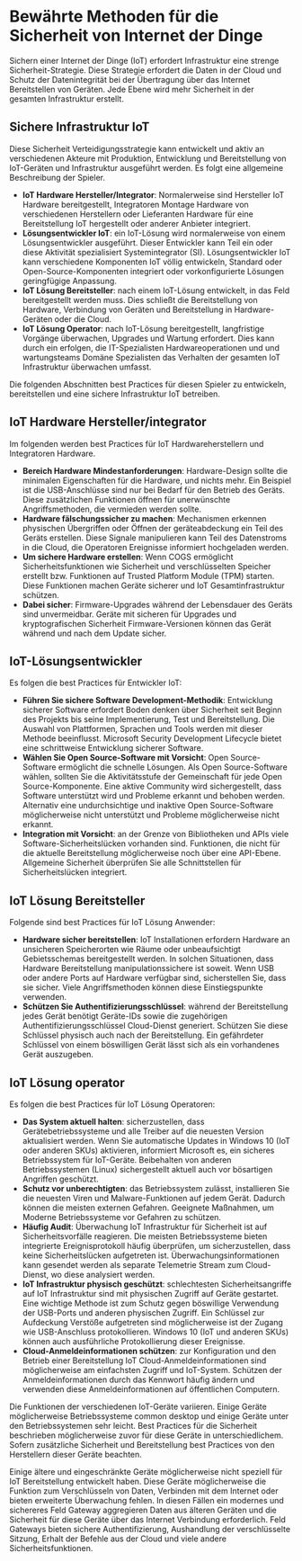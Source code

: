# <a name="internet-of-things-security-best-practices"></a>Bewährte Methoden für die Sicherheit von Internet der Dinge

Sichern einer Internet der Dinge (IoT) erfordert Infrastruktur eine strenge Sicherheit-Strategie. Diese Strategie erfordert die Daten in der Cloud und Schutz der Datenintegrität bei der Übertragung über das Internet Bereitstellen von Geräten. Jede Ebene wird mehr Sicherheit in der gesamten Infrastruktur erstellt.

## <a name="secure-an-iot-infrastructure"></a>Sichere Infrastruktur IoT

Diese Sicherheit Verteidigungsstrategie kann entwickelt und aktiv an verschiedenen Akteure mit Produktion, Entwicklung und Bereitstellung von IoT-Geräten und Infrastruktur ausgeführt werden. Es folgt eine allgemeine Beschreibung der Spieler.  

- **IoT Hardware Hersteller/Integrator**: Normalerweise sind Hersteller IoT Hardware bereitgestellt, Integratoren Montage Hardware von verschiedenen Herstellern oder Lieferanten Hardware für eine Bereitstellung IoT hergestellt oder anderer Anbieter integriert.
- **Lösungsentwickler IoT**: ein IoT-Lösung wird normalerweise von einem Lösungsentwickler ausgeführt. Dieser Entwickler kann Teil ein oder diese Aktivität spezialisiert Systemintegrator (SI). Lösungsentwickler IoT kann verschiedene Komponenten IoT völlig entwickeln, Standard oder Open-Source-Komponenten integriert oder vorkonfigurierte Lösungen geringfügige Anpassung.
- **IoT Lösung Bereitsteller**: nach einem IoT-Lösung entwickelt, in das Feld bereitgestellt werden muss. Dies schließt die Bereitstellung von Hardware, Verbindung von Geräten und Bereitstellung in Hardware-Geräten oder die Cloud.
- **IoT Lösung Operator**: nach IoT-Lösung bereitgestellt, langfristige Vorgänge überwachen, Upgrades und Wartung erfordert. Dies kann durch ein erfolgen, die IT-Spezialisten Hardwareoperationen und und wartungsteams Domäne Spezialisten das Verhalten der gesamten IoT Infrastruktur überwachen umfasst.

Die folgenden Abschnitten best Practices für diesen Spieler zu entwickeln, bereitstellen und eine sichere Infrastruktur IoT betreiben.

## <a name="iot-hardware-manufacturerintegrator"></a>IoT Hardware Hersteller/integrator

Im folgenden werden best Practices für IoT Hardwareherstellern und Integratoren Hardware.

- **Bereich Hardware Mindestanforderungen**: Hardware-Design sollte die minimalen Eigenschaften für die Hardware, und nichts mehr. Ein Beispiel ist die USB-Anschlüsse sind nur bei Bedarf für den Betrieb des Geräts. Diese zusätzlichen Funktionen öffnen für unerwünschte Angriffsmethoden, die vermieden werden sollte.
- **Hardware fälschungssicher zu machen**: Mechanismen erkennen physischen Übergriffen oder Öffnen der geräteabdeckung ein Teil des Geräts erstellen. Diese Signale manipulieren kann Teil des Datenstroms in die Cloud, die Operatoren Ereignisse informiert hochgeladen werden.
- **Um sichere Hardware erstellen**: Wenn COGS ermöglicht Sicherheitsfunktionen wie Sicherheit und verschlüsselten Speicher erstellt bzw. Funktionen auf Trusted Platform Module (TPM) starten. Diese Funktionen machen Geräte sicherer und IoT Gesamtinfrastruktur schützen.
- **Dabei sicher**: Firmware-Upgrades während der Lebensdauer des Geräts sind unvermeidbar. Geräte mit sicheren für Upgrades und kryptografischen Sicherheit Firmware-Versionen können das Gerät während und nach dem Update sicher.

## <a name="iot-solution-developer"></a>IoT-Lösungsentwickler

Es folgen die best Practices für Entwickler IoT:

- **Führen Sie sichere Software Development-Methodik**: Entwicklung sicherer Software erfordert Boden denken über Sicherheit seit Beginn des Projekts bis seine Implementierung, Test und Bereitstellung. Die Auswahl von Plattformen, Sprachen und Tools werden mit dieser Methode beeinflusst. Microsoft Security Development Lifecycle bietet eine schrittweise Entwicklung sicherer Software.
- **Wählen Sie Open Source-Software mit Vorsicht**: Open Source-Software ermöglicht die schnelle Lösungen. Als Open Source-Software wählen, sollten Sie die Aktivitätsstufe der Gemeinschaft für jede Open Source-Komponente. Eine aktive Community wird sichergestellt, dass Software unterstützt wird und Probleme erkannt und behoben werden. Alternativ eine undurchsichtige und inaktive Open Source-Software möglicherweise nicht unterstützt und Probleme möglicherweise nicht erkannt.
- **Integration mit Vorsicht**: an der Grenze von Bibliotheken und APIs viele Software-Sicherheitslücken vorhanden sind. Funktionen, die nicht für die aktuelle Bereitstellung möglicherweise noch über eine API-Ebene. Allgemeine Sicherheit überprüfen Sie alle Schnittstellen für Sicherheitslücken integriert.      

## <a name="iot-solution-deployer"></a>IoT Lösung Bereitsteller

Folgende sind best Practices für IoT Lösung Anwender:

- **Hardware sicher bereitstellen**: IoT Installationen erfordern Hardware an unsicheren Speicherorten wie Räume oder unbeaufsichtigt Gebietsschemas bereitgestellt werden. In solchen Situationen, dass Hardware Bereitstellung manipulationssichere ist soweit. Wenn USB oder andere Ports auf Hardware verfügbar sind, sicherstellen Sie, dass sie sicher. Viele Angriffsmethoden können diese Einstiegspunkte verwenden.
- **Schützen Sie Authentifizierungsschlüssel**: während der Bereitstellung jedes Gerät benötigt Geräte-IDs sowie die zugehörigen Authentifizierungsschlüssel Cloud-Dienst generiert. Schützen Sie diese Schlüssel physisch auch nach der Bereitstellung. Ein gefährdeter Schlüssel von einem böswilligen Gerät lässt sich als ein vorhandenes Gerät auszugeben.

## <a name="iot-solution-operator"></a>IoT Lösung operator

Es folgen die best Practices für IoT Lösung Operatoren:

- **Das System aktuell halten**: sicherzustellen, dass Gerätebetriebssysteme und alle Treiber auf die neuesten Version aktualisiert werden. Wenn Sie automatische Updates in Windows 10 (IoT oder anderen SKUs) aktivieren, informiert Microsoft es, ein sicheres Betriebssystem für IoT-Geräte. Beibehalten von anderen Betriebssystemen (Linux) sichergestellt aktuell auch vor bösartigen Angriffen geschützt.
- **Schutz vor unberechtigten**: das Betriebssystem zulässt, installieren Sie die neuesten Viren und Malware-Funktionen auf jedem Gerät. Dadurch können die meisten externen Gefahren. Geeignete Maßnahmen, um Moderne Betriebssysteme vor Gefahren zu schützen.
- **Häufig Audit**: Überwachung IoT Infrastruktur für Sicherheit ist auf Sicherheitsvorfälle reagieren. Die meisten Betriebssysteme bieten integrierte Ereignisprotokoll häufig überprüfen, um sicherzustellen, dass keine Sicherheitslücken aufgetreten ist. Überwachungsinformationen kann gesendet werden als separate Telemetrie Stream zum Cloud-Dienst, wo diese analysiert werden.
- **IoT Infrastruktur physisch geschützt**: schlechtesten Sicherheitsangriffe auf IoT Infrastruktur sind mit physischen Zugriff auf Geräte gestartet. Eine wichtige Methode ist zum Schutz gegen böswillige Verwendung der USB-Ports und anderen physischen Zugriff. Ein Schlüssel zur Aufdeckung Verstöße aufgetreten sind möglicherweise ist der Zugang wie USB-Anschluss protokollieren. Windows 10 (IoT und anderen SKUs) können auch ausführliche Protokollierung dieser Ereignisse.
- **Cloud-Anmeldeinformationen schützen**: zur Konfiguration und den Betrieb einer Bereitstellung IoT Cloud-Anmeldeinformationen sind möglicherweise am einfachsten Zugriff und IoT-System. Schützen der Anmeldeinformationen durch das Kennwort häufig ändern und verwenden diese Anmeldeinformationen auf öffentlichen Computern.

Die Funktionen der verschiedenen IoT-Geräte variieren. Einige Geräte möglicherweise Betriebssysteme common desktop und einige Geräte unter den Betriebssystemen sehr leicht. Best Practices für die Sicherheit beschrieben möglicherweise zuvor für diese Geräte in unterschiedlichem. Sofern zusätzliche Sicherheit und Bereitstellung best Practices von den Herstellern dieser Geräte beachten.

Einige ältere und eingeschränkte Geräte möglicherweise nicht speziell für IoT Bereitstellung entwickelt haben. Diese Geräte möglicherweise die Funktion zum Verschlüsseln von Daten, Verbinden mit dem Internet oder bieten erweiterte Überwachung fehlen. In diesen Fällen ein modernes und sichereres Feld Gateway aggregieren Daten aus älteren Geräten und die Sicherheit für diese Geräte über das Internet Verbindung erforderlich. Feld Gateways bieten sichere Authentifizierung, Aushandlung der verschlüsselte Sitzung, Erhalt der Befehle aus der Cloud und viele andere Sicherheitsfunktionen.
